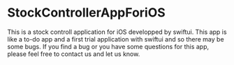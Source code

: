 # StockControllerAppForiOS
This is a stock controll application for iOS developped by swiftui. This app is like a to-do app and a first trial application with swiftui and so there may be some bugs. If you find a bug or you have some questions for this app, please feel free to contact us and let us know.
